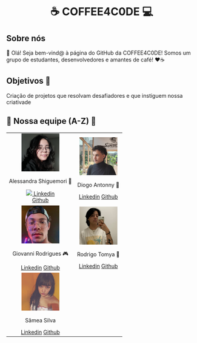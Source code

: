 <div align="center"><h1>☕ COFFEE4C0DE 💻</h1></div>

## Sobre nós

👋 Olá! Seja bem-vind@ à página do GitHub da COFFEE4C0DE! Somos um grupo de estudantes, desenvolvedores e amantes de café! ❤️☕

## Objetivos 🎯

Criação de projetos que resolvam desafiadores e que instiguem nossa criativade

## 💪 Nossa equipe (A-Z) 💪

<table align="center">
  <tr>
    <td align="center">
      <img src="./Membros/Alessandra.jpg" width="100px">
      <p>Alessandra Shiguemori 🦊</p>
      <a href="https://www.linkedin.com/in/alessandra-shiguemori-32368131/"><img src="https://cdn-icons-png.flaticon.com/512/145/145807.png" width="15px">  Linkedin</a>
      <br>
      <a href="https://github.com/foxczie">Github</a>
    </td>
    <td align="center">
      <img src="./Membros/Diogo.jpg" width="100px">
      <p>Diogo Antonny 🥁</p>
      <a href="https://www.linkedin.com/in/diogo-antonny/">Linkedin</a>
      <a href="https://github.com/DiogoJP202">Github</a>
    </td>
  </tr>
  <tr>
    <td align="center">
      <img src="./Membros/Giovanni.jpg" width="100px">
      <p>Giovanni Rodrigues 🎮</p>
      <a href="https://www.linkedin.com/in/giovanni-rodrigues-5b2259325/">Linkedin</a>
      <a href="https://github.com/GioDev29">Github</a>
    </td>
    <td align="center">
      <img src="./Membros/Rodrigo.jpg" width="100px">
      <p>Rodrigo Tomya 🐉</p>
      <a href="https://www.linkedin.com/in/rodrigo-tomya-maruyama-7483462ab/">Linkedin</a>
      <a href="https://github.com/DigoTomya">Github</a>
    </td>
  </tr>
  <tr>
    <td align="center">
      <img src="./Membros/Samea.jpg" width="100px">
      <p>Sâmea Silva</p>
      <a href="https://www.linkedin.com/in/samea-silva/">Linkedin</a>
      <a href="https://github.com/samea-jesus0">Github</a>
    </td>
    <td></td>
  </tr>
</table>
